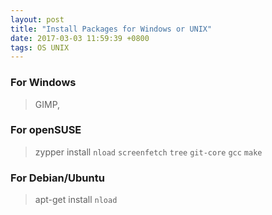```yaml
---
layout: post
title: "Install Packages for Windows or UNIX"
date: 2017-03-03 11:59:39 +0800
tags: OS UNIX
---
```



### For Windows

> GIMP, 

### For openSUSE

> zypper install `nload` `screenfetch` `tree` `git-core` `gcc` `make`


### For Debian/Ubuntu

> apt-get install `nload` 
